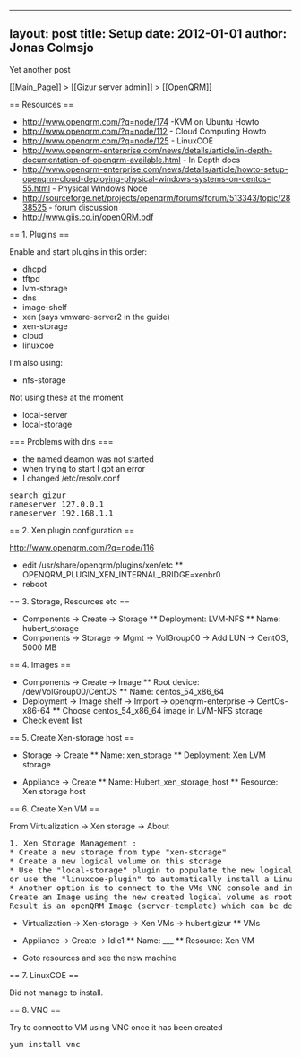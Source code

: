 
---
layout: post
title: Setup
date: 2012-01-01
author: Jonas Colmsjo
---

Yet another post





[[Main_Page]] > [[Gizur server admin]] > [[OpenQRM]]


== Resources ==
* http://www.openqrm.com/?q=node/174 -KVM on Ubuntu Howto
* http://www.openqrm.com/?q=node/112 - Cloud Computing Howto
* http://www.openqrm.com/?q=node/125 - LinuxCOE
* http://www.openqrm-enterprise.com/news/details/article/in-depth-documentation-of-openqrm-available.html - In Depth docs
* http://www.openqrm-enterprise.com/news/details/article/howto-setup-openqrm-cloud-deploying-physical-windows-systems-on-centos-55.html - Physical Windows Node
* http://sourceforge.net/projects/openqrm/forums/forum/513343/topic/2838525 - forum discussion
* http://www.giis.co.in/openQRM.pdf

== 1. Plugins ==

Enable and start plugins in this order:
* dhcpd
* tftpd
* lvm-storage
* dns
* image-shelf
* xen (says vmware-server2 in the guide)
* xen-storage
* cloud
* linuxcoe

I'm also using:
* nfs-storage

Not using these at the moment
* local-server
* local-storage


=== Problems with dns ===

* the named deamon was not started
* when trying to start I got an error
* I changed /etc/resolv.conf
<pre>
search gizur
nameserver 127.0.0.1
nameserver 192.168.1.1
</pre>

== 2. Xen plugin configuration ==

http://www.openqrm.com/?q=node/116

* edit /usr/share/openqrm/plugins/xen/etc
** OPENQRM_PLUGIN_XEN_INTERNAL_BRIDGE=xenbr0
* reboot


== 3. Storage, Resources etc ==
* Components -> Create -> Storage
** Deployment: LVM-NFS
** Name: hubert_storage
* Components -> Storage -> Mgmt -> VolGroup00 -> Add LUN -> CentOS, 5000 MB


== 4. Images ==
* Components -> Create -> Image
** Root device: /dev/VolGroup00/CentOS
** Name: centos_54_x86_64
* Deployment -> Image shelf -> Import -> openqrm-enterprise -> CentOs-x86-64
** Choose centos_54_x86_64 image in LVM-NFS storage
* Check event list


== 5. Create Xen-storage host ==



* Storage -> Create 
** Name: xen_storage
** Deployment: Xen LVM storage 

* Appliance -> Create 
** Name: Hubert_xen_storage_host
** Resource: Xen storage host

== 6. Create Xen VM ==

From Virtualization -> Xen storage -> About

<pre>
1. Xen Storage Management : 
* Create a new storage from type "xen-storage"
* Create a new logical volume on this storage
* Use the "local-storage" plugin to populate the new logical volume
or use the "linuxcoe-plugin" to automatically install a Linux distribution on it.
* Another option is to connect to the VMs VNC console and install an OS in the regular way.
Create an Image using the new created logical volume as root-device
Result is an openQRM Image (server-template) which can be deployed to a Xen-Storage VM (on the same system) via an Appliance
</pre>


* Virtualization -> Xen-storage -> Xen VMs -> hubert.gizur
** VMs

* Appliance -> Create -> Idle1
** Name: ___
** Resource: Xen VM

* Goto resources and see the new machine

== 7. LinuxCOE ==

Did not manage to install.


== 8. VNC ==

Try to connect to VM using VNC once it has been created

<pre>
yum install vnc


</pre>
